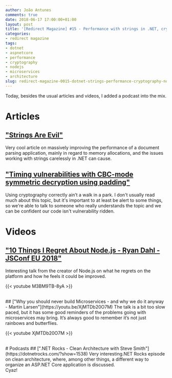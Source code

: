 ```yaml
---
author: João Antunes
comments: true
date: 2018-06-17 17:00:00+01:00
layout: post
title: '[Redirect Magazine] #15 - Performance with strings in .NET, cryptography, Node.js issues, microservices and clean architecture'
categories:
- redirect magazine
tags:
- dotnet
- aspnetcore
- performance
- cryptography
- nodejs
- microservices
- architecture
slug: redirect-magazine-0015-dotnet-strings-performance-cryptography-nodejs-issues-microservices-clean-architecture
---
```


Today, besides the usual articles and videos, I added a podcast into the mix.

# Articles
## ["Strings Are Evil"](https://medium.com/@indy_singh/strings-are-evil-a803d05e5ce3)
Very cool article on massively improving the performance of a document parsing application, mainly in regard to memory allocations, and the issues working with strings carelessly in .NET can cause.
<br/>
## ["Timing vulnerabilities with CBC-mode symmetric decryption using padding"](https://docs.microsoft.com/en-us/dotnet/standard/security/vulnerabilities-cbc-mode)
Using cryptography correctly ain’t a walk in a park. I don't usually read much about this topic, but it's important to at least be alert to some things, so we're able to talk to someone who really understands the topic and we can be confident our code isn't vulnerability ridden.
<br/>
# Videos
## ["10 Things I Regret About Node.js - Ryan Dahl - JSConf EU 2018"](https://youtu.be/M3BM9TB-8yA)
Interesting talk from the creator of Node.js on what he regrets on the platform and how he feels it could be improved.

{{< youtube M3BM9TB-8yA >}}

<br/>
## ["Why you should never build Microservices - and why we do it anyway - Martin Larsen"](https://youtu.be/XjMTDb20O7M)
The talk is a bit too slow paced, but it has some good reminders of the problems going with microservices may bring. It’s always good to remember it’s not just rainbows and butterflies.

{{< youtube XjMTDb20O7M >}}

<br/>
# Podcasts
## [".NET Rocks - Clean Architecture with Steve Smith"](https://dotnetrocks.com/?show=1538)
Very interesting.NET Rocks episode on clean architecture, where, among other things, a different way to organize an ASP.NET Core application is discussed.
<br/>
Cyaz!